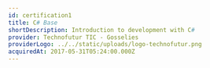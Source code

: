 ```yaml
---
id: certification1
title: C# Base
shortDescription: Introduction to development with C#
provider: Technofutur TIC - Gosselies
providerLogo: ../../static/uploads/logo-technofutur.png
acquiredAt: 2017-05-31T05:24:00.000Z
---
```

